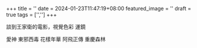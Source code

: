 +++
title = ''
date = 2024-01-23T11:47:19+08:00
featured_image = ''
draft = true
tags = ['','']
+++

談到王家衛的電影，視覺色彩 運鏡

愛神
東邪西毒
花樣年華
阿飛正傳
重慶森林

